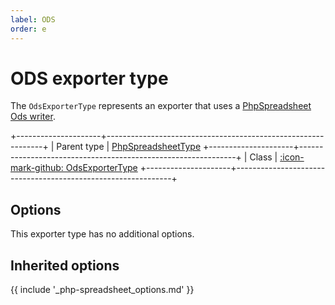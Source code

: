 ```yaml
---
label: ODS
order: e
---
```


# ODS exporter type

The `OdsExporterType` represents an exporter that uses a [PhpSpreadsheet Ods writer](https://phpspreadsheet.readthedocs.io/en/latest/topics/reading-and-writing-to-file/#phpofficephpspreadsheetwriterhtml7).

+---------------------+--------------------------------------------------------------+
| Parent type         | [PhpSpreadsheetType](php-spreadsheet.md)
+---------------------+--------------------------------------------------------------+
| Class               | [:icon-mark-github: OdsExporterType](https://github.com/Kreyu/data-table-bundle/blob/main/src/Bridge/PhpSpreadsheet/Exporter/Type/OdsExporterType.php)
+---------------------+--------------------------------------------------------------+

## Options

This exporter type has no additional options.

## Inherited options

{{ include '_php-spreadsheet_options.md' }}
